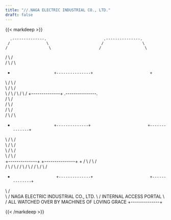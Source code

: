 ```yaml
---
title: "//.NAGA ELECTRIC INDUSTRIAL CO., LTD."
draft: false
---
```

{{< markdeep >}}

      .--------------.                         .---------------.
     /                \                       /                 \
    /                  \                     /                   \
   /                    \                   /                     \
  /                      \                 /                       \
  +                       +---------------+                         +
   \                     /                 \                       /     
    \                   /                   \                     /       
     \                 /                     \                   /
      \               /                       \                 /
       +--------------+                        .---------------.     
      /                \                      /                 \
     /                  \                    /                   \
    /                    \                  /                     \
   /                      \                /                       \    
   +                       +--------------+                         +--------------+  
   \                      /                \                       /                \
    \                    /                  \                     /                  \
     \                  /                    \                   /                    \
      \                /                      \                 /                      \
       +--------------+                        +---------------+                        +
     /                 \                      /                 \                      /     
    /                   \                    /                   \                    /
   /                     \                  /                     \                  /
  /                       \                /                       \                /
  +                        +--------------+                         +--------------+
   \                      /                                
    \                    /   NAGA ELECTRIC INDUSTRIAL CO., LTD.
     \                  /    INTERNAL ACCESS PORTAL
      \                /     ALL WATCHED OVER BY MACHINES OF LOVING GRACE
       +--------------+
       
{{< /markdeep >}}